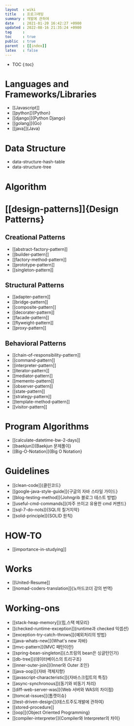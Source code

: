 ```yaml
---
layout  : wiki
title   : 프로그래밍
summary : 개발에 관하여
date    : 2021-01-20 16:42:27 +0900
updated : 2022-08-16 21:35:24 +0900
tag     : 
toc     : true
public  : true
parent  : [[index]] 
latex   : false
---
```

* TOC
{:toc}

# Languages and Frameworks/Libraries
* [[Javascript]]
* [[python]]{Python}
* [[django]]{Python Django}
* [[golang]]{Go}
* [[java]]{Java}

# Data Structure
* data-structure-hash-table
* data-structure-tree

# Algorithm

# [[design-patterns]]{Design Patterns}
## Creational Patterns
* [[abstract-factory-pattern]]
* [[builder-pattern]]
* [[factory-method-pattern]]
* [[prototype-pattern]]
* [[singleton-pattern]]

## Structural Patterns
* [[adapter-pattern]]
* [[bridge-pattern]]
* [[composite-pattern]]
* [[decorater-pattern]]
* [[facade-pattern]]
* [[flyweight-pattern]]
* [[proxy-pattern]]

## Behavioral Patterns
* [[chain-of-responsibility-pattern]]
* [[command-pattern]]
* [[interpreter-pattern]]
* [[iterator-pattern]]
* [[mediator-pattern]]
* [[memento-pattern]]
* [[observer-pattern]]
* [[state-pattern]]
* [[strategy-pattern]]
* [[template-method-pattern]]
* [[visitor-pattern]]

# Program Algorithms
* [[calculate-datetime-bw-2-days]]
* [[baekjun]]{Baekjun 문제풀이}
* [[Big-O-Notation]]{Big O Notation}

# Guidelines
* [[clean-code]]{클린코드}
* [[google-java-style-guide]]{구글의 자바 스타일 가이드}
* [[blog-testing-method]]{Johngrib 블로그 테스트 방법}
* [[useful-cmd-commands]]{자주 쓰이고 유용한 cmd 커맨드}
* [[sql-7-do-nots]]{SQL의 칠거지악}
* [[solid-principle]]{SOLID 원칙}

# HOW-TO
* [[importance-in-studying]]

# Works
* [[United-Resume]]
* [[nomad-coders-translation]]{노마드코더 강의 번역}


# Working-ons
* [[stack-heap-memory]]{힙,스택 메모리}
* [[checked-runtime-exception]]{runtime과 checked 익셉션}
* [[exception-try-catch-throws]]{예외처리의 방법}
* [[java-whats-new]]{What's new 자바}
* [[mvc-pattern]]{MVC 패턴이란}
* [[spring-bean-singleton]]{스프링의 bean은 싱글턴인가}
* [[db-tree]]{데이터베이스의 트리구조}
* [[inner-outer-join]]{Inner와 Outer 조인}
* [[java-oop]]{자바 객체지향}
* [[javascript-characteristic]]{자바스크립트의 특징}
* [[async-synchronous]]{동기와 비동기 처리}
* [[diff-web-server-was]]{Web 서버와 WAS의 차이점}
* [[tomcat-issues]]{톰캣이슈}
* [[test-driven-design]]{테스트주도개발에 관하여}
* [[stored-procedure]]
* [[oop]]{Object Oriented Programming}
* [[compiler-interpreter]]{Compiler와 Interpreter의 차이}